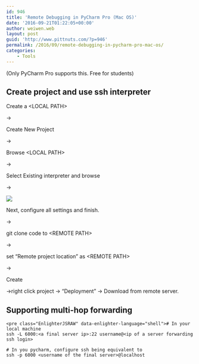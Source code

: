 ```yaml
---
id: 946
title: 'Remote Debugging in PyCharm Pro (Mac OS)'
date: '2016-09-21T01:22:05+00:00'
author: weiwen.web
layout: post
guid: 'http://www.pittnuts.com/?p=946'
permalink: /2016/09/remote-debugging-in-pycharm-pro-mac-os/
categories:
    - Tools
---
```


(Only PyCharm Pro supports this. Free for students)

## Create project and use ssh interpreter

Create a &lt;LOCAL PATH&gt;

-&gt;

Create New Project

-&gt;

Browse &lt;LOCAL PATH&gt;

-&gt;

Select Existing interpreter and browse

-&gt;

[![](http://www.pittnuts.com/wp-content/uploads/2018/09/pycharm-ssh1.jpg)](http://www.pittnuts.com/wp-content/uploads/2018/09/pycharm-ssh1.jpg)

Next, configure all settings and finish.

-&gt;

git clone code to &lt;REMOTE PATH&gt;

-&gt;

set “Remote project location” as &lt;REMOTE PATH&gt;

-&gt;

Create

-&gt;right click project -&gt; “Deployment” -&gt; Download from remote server.

## Supporting multi-hop forwarding

```
<pre class="EnlighterJSRAW" data-enlighter-language="shell"># In your local machine
ssh -L 6000:<a final server ip>:22 username@<ip of a server forwarding ssh login>

# In you pycharm, configure ssh being equivalent to
ssh -p 6000 <username of the final server>@localhost
```

<audio controls="controls" style="display: none;"></audio>

<audio controls="controls" style="display: none;"></audio>

<audio controls="controls" style="display: none;"></audio>

<audio controls="controls" style="display: none;"></audio>